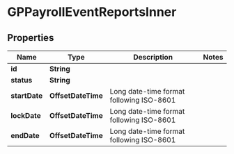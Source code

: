 

# GPPayrollEventReportsInner


## Properties

| Name | Type | Description | Notes |
|------------ | ------------- | ------------- | -------------|
|**id** | **String** |  |  |
|**status** | **String** |  |  |
|**startDate** | **OffsetDateTime** | Long date-time format following ISO-8601 |  |
|**lockDate** | **OffsetDateTime** | Long date-time format following ISO-8601 |  |
|**endDate** | **OffsetDateTime** | Long date-time format following ISO-8601 |  |



